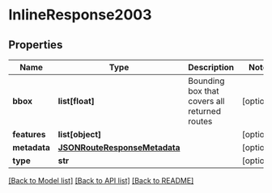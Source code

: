 # InlineResponse2003

## Properties
Name | Type | Description | Notes
------------ | ------------- | ------------- | -------------
**bbox** | **list[float]** | Bounding box that covers all returned routes | [optional] 
**features** | **list[object]** |  | [optional] 
**metadata** | [**JSONRouteResponseMetadata**](JSONRouteResponseMetadata.md) |  | [optional] 
**type** | **str** |  | [optional] 

[[Back to Model list]](../README.md#documentation_for_models) [[Back to API list]](../README.md#documentation_for_api_endpoints) [[Back to README]](../README.md)

